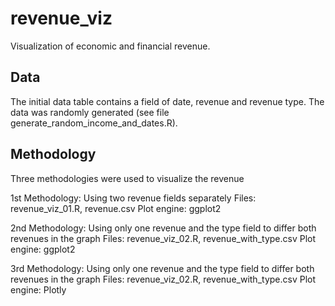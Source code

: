# revenue_viz
Visualization of economic and financial revenue.

## Data
The initial data table contains a field of date, revenue and revenue type. The data was randomly generated (see file generate_random_income_and_dates.R).

## Methodology
Three methodologies were used to visualize the revenue

1st Methodology: Using two revenue fields separately
      Files: revenue_viz_01.R, revenue.csv
      Plot engine: ggplot2

2nd Methodology: Using only one revenue and the type field to differ both revenues in the graph
      Files: revenue_viz_02.R, revenue_with_type.csv
      Plot engine: ggplot2

3rd Methodology: Using only one revenue and the type field to differ both revenues in the graph
      Files: revenue_viz_02.R, revenue_with_type.csv
      Plot engine: Plotly
